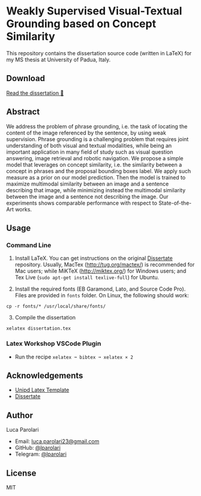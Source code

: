 # Weakly Supervised Visual-Textual Grounding based on Concept Similarity

This repository contains the dissertation source code (written in
LaTeX) for my MS thesis at University of Padua, Italy.

## Download

[Read the dissertation 🚀](https://github.com/lparolari/master-thesis/releases/download/v1.0/parolari-luca_master-thesis.pdf)

## Abstract

We address the problem of phrase grounding, i.e. the task of locating
the content of the image referenced by the sentence, by using weak
supervision. Phrase grounding is a challenging problem that requires
joint understanding of both visual and textual modalities, while being
an important application in many field of study such as visual
question answering, image retrieval and robotic navigation. We propose
a simple model that leverages on concept similarity, i.e. the
similarity between a concept in phrases and the proposal bounding
boxes label. We apply such measure as a prior on our model prediction.
Then the model is trained to maximize multimodal similarity between an
image and a sentence describing that image, while minimizing instead
the multimodal similarity between the image and a sentence not
describing the image. Our experiments shows comparable performance
with respect to State-of-the-Art works.

## Usage

### Command Line

1. Install LaTeX. You can get instructions on the original
   [Dissertate](https://github.com/suchow/Dissertate) repository.
   Usually, MacTex (http://tug.org/mactex/) is recommended for Mac
   users; while MiKTeX (http://miktex.org/) for Windows users; and Tex
   Live (`sudo apt-get install texlive-full`) for Ubuntu.

2. Install the required fonts (EB Garamond, Lato, and Source Code
   Pro). Files are provided in `fonts` folder. On Linux, the following
   should work:
```
cp -r fonts/* /usr/local/share/fonts/
```

3. Compile the dissertation
```
xelatex dissertation.tex
```

### Latex Workshop VSCode Plugin

* Run the recipe `xelatex ➞ bibtex ➞ xelatex × 2`

## Acknowledgements

* [Unipd Latex Template](https://github.com/mychele/unipd-latex-template)
*  [Dissertate](https://github.com/suchow/Dissertate)

## Author

Luca Parolari

- Email: [luca.parolari23@gmail.com](mailto:luca.parolari23@gmail.com)
- GitHub: [@lparolari](https://github.com/lparolari)
- Telegram: [@lparolari](https://t.me/lparolari)

## License

MIT
